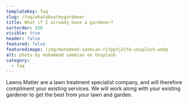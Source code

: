 ```yaml
---
templateKey: faq
slug: /faq/whataboutmygardener
title: What if I already have a gardener?
sortorder: 350
visible: true
header: false
featured: false
featuredimage: /img/mohammad-saemian-riYppYjeltk-unsplash.webp
alt: photo by mohammad saemian on Unsplash
category:
  - faq
---
```


Lawns Matter are a lawn treatment specialist company, and will therefore
compliment your existing services. We will work along with your existing
gardener to get the best from your lawn and garden.
